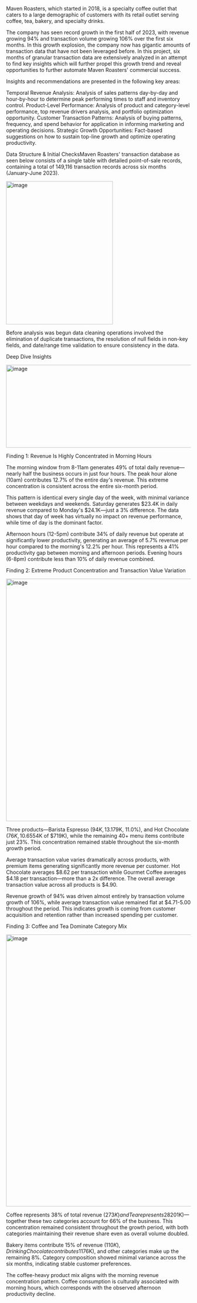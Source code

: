 Maven Roasters, which started in 2018, is a specialty coffee outlet that caters to a large demographic of customers with its retail outlet serving coffee, tea, bakery, and specialty drinks.

The company has seen record growth in the first half of 2023, with revenue growing 94% and transaction volume growing 106% over the first six months. In this growth explosion, the company now has gigantic amounts of transaction data that have not been leveraged before. In this project, six months of granular transaction data are extensively analyzed in an attempt to find key insights which will further propel this growth trend and reveal opportunities to further automate Maven Roasters' commercial success.

Insights and recommendations are presented in the following key areas:

Temporal Revenue Analysis: Analysis of sales patterns day-by-day and hour-by-hour to determine peak performing times to staff and inventory control.
Product-Level Performance: Analysis of product and category-level performance, top revenue drivers analysis, and portfolio optimization opportunity.
Customer Transaction Patterns: Analysis of buying patterns, frequency, and spend behavior for application in informing marketing and operating decisions.
Strategic Growth Opportunities: Fact-based suggestions on how to sustain top-line growth and optimize operating productivity.


Data Structure & Initial ChecksMaven Roasters' transaction database as seen below consists of a single table with detailed point-of-sale records, containing a total of 149,116 transaction records across six months (January-June 2023).

<img width="291" height="389" alt="image" src="https://github.com/user-attachments/assets/d6dd1634-e069-45a1-9ffb-08e6c4ba88b5" />


Before analysis was begun data cleaning operations involved the elimination of duplicate transactions, the resolution of null fields in non-key fields, and date/range time validation to ensure consistency in the data.


Deep Dive Insights

<img width="1539" height="225" alt="image" src="https://github.com/user-attachments/assets/ddad6b43-6b2f-4925-91c9-9de9251040a0" />


Finding 1: Revenue Is Highly Concentrated in Morning Hours

The morning window from 8-11am generates 49% of total daily revenue—nearly half the business occurs in just four hours. The peak hour alone (10am) contributes 12.7% of the entire day's revenue. This extreme concentration is consistent across the entire six-month period.

This pattern is identical every single day of the week, with minimal variance between weekdays and weekends. Saturday generates $23.4K in daily revenue compared to Monday's $24.1K—just a 3% difference. The data shows that day of week has virtually no impact on revenue performance, while time of day is the dominant factor.

Afternoon hours (12-5pm) contribute 34% of daily revenue but operate at significantly lower productivity, generating an average of 5.7% revenue per hour compared to the morning's 12.2% per hour. This represents a 41% productivity gap between morning and afternoon periods. Evening hours (6-8pm) contribute less than 10% of daily revenue combined.


Finding 2: Extreme Product Concentration and Transaction Value Variation

<img width="1532" height="659" alt="image" src="https://github.com/user-attachments/assets/ceb2e2fd-f22f-4c8f-aca8-8830f4b7a2ed" />

Three products—Barista Espresso ($94K, 13.1%), Brewed Chai Tea ($79K, 11.0%), and Hot Chocolate ($76K, 10.6%)—account for 35% of total revenue. The top 10 products generate 77% of revenue ($554K of $719K), while the remaining 40+ menu items contribute just 23%. This concentration remained stable throughout the six-month growth period.

Average transaction value varies dramatically across products, with premium items generating significantly more revenue per customer. Hot Chocolate averages $8.62 per transaction while Gourmet Coffee averages $4.18 per transaction—more than a 2x difference. The overall average transaction value across all products is $4.90.

Revenue growth of 94% was driven almost entirely by transaction volume growth of 106%, while average transaction value remained flat at $4.71-5.00 throughout the period. This indicates growth is coming from customer acquisition and retention rather than increased spending per customer.




Finding 3: Coffee and Tea Dominate Category Mix

<img width="1025" height="739" alt="image" src="https://github.com/user-attachments/assets/5963626f-0ba6-4cf4-ba2b-4c3fe04bb914" />


Coffee represents 38% of total revenue ($273K) and Tea represents 28% ($201K)—together these two categories account for 66% of the business. This concentration remained consistent throughout the growth period, with both categories maintaining their revenue share even as overall volume doubled.

Bakery items contribute 15% of revenue ($110K), Drinking Chocolate contributes 11% ($76K), and other categories make up the remaining 8%. Category composition showed minimal variance across the six months, indicating stable customer preferences.

The coffee-heavy product mix aligns with the morning revenue concentration pattern. Coffee consumption is culturally associated with morning hours, which corresponds with the observed afternoon productivity decline.



